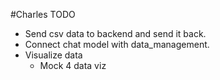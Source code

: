 #Charles TODO

- Send csv data to backend and send it back.
- Connect chat model with data_management.
- Visualize data
    - Mock 4 data viz
